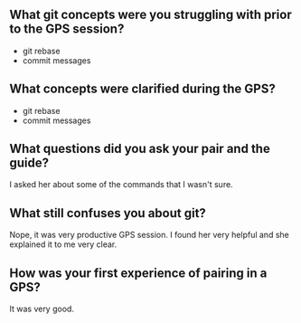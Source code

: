 ## What git concepts were you struggling with prior to the GPS session?
- git rebase
- commit messages

## What concepts were clarified during the GPS?
- git rebase
- commit messages

## What questions did you ask your pair and the guide?
I asked her about some of the commands that I wasn't sure.

## What still confuses you about git?
Nope, it was very productive GPS session. I found her very helpful and she explained it to me very clear.


## How was your first experience of pairing in a GPS?

It was very good.